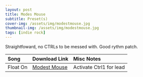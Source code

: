 ```yaml
---
layout: post
title: Modes Mouse
subtitle: Preset(s)
cover-img: /assets/img/modestmouse.jpg
thumbnail-img: /assets/img/modestmouse.jpg
tags: [indie rock]
---
```


Straightfoward, no CTRLs to be messed with. Good rythm patch.

| Song | Download Link | Misc Notes |
| :------ |:--- |:--- |
| Float On | <a href="https://github.com/JonathanHagen/jonathanhagen.github.io/blob/201f0be31abaec60177b44f0d18615f7b2f1d377/presets/Modest%20Mouse.prst?raw=true" target="_blank" class="button">Modest Mouse</a> | Activate Ctrl1 for lead |
